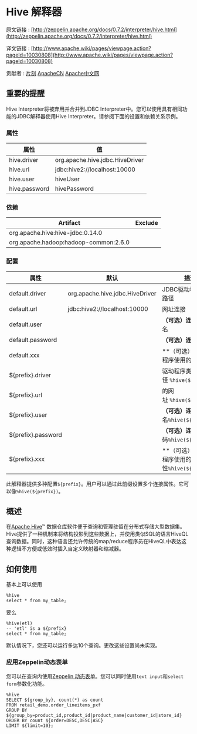 # Hive 解释器

原文链接 : [http://zeppelin.apache.org/docs/0.7.2/interpreter/hive.html](http://zeppelin.apache.org/docs/0.7.2/interpreter/hive.html)

译文链接 : [http://www.apache.wiki/pages/viewpage.action?pageId=10030808](http://www.apache.wiki/pages/viewpage.action?pageId=10030808)

贡献者 : [片刻](/display/~jiangzhonglian) [ApacheCN](/display/~apachecn) [Apache中文网](/display/~apachechina)

## 重要的提醒

Hive Interpreter将被弃用并合并到JDBC Interpreter中。您可以使用具有相同功能的JDBC解释器使用Hive Interpreter。请参阅下面的设置和依赖关系示例。

### 属性

| 属性 | 值 |
| --- | --- |
| hive.driver | org.apache.hive.jdbc.HiveDriver |
| hive.url | jdbc:hive2://localhost:10000 |
| hive.user | hiveUser |
| hive.password | hivePassword |

### 依赖

| Artifact | Exclude |
| --- | --- |
| org.apache.hive:hive-jdbc:0.14.0 |   |
| org.apache.hadoop:hadoop-common:2.6.0 |   |

### 配置

| 属性 | 默认 | 描述 |
| --- | --- | --- |
| default.driver | org.apache.hive.jdbc.HiveDriver | JDBC驱动程序的类路径 |
| default.url | jdbc:hive2://localhost:10000 | 网址连接 |
| default.user |   | **（可选）连接的**用户名 |
| default.password |   | **（可选）连接**密码 |
| default.xxx |   | **（可选）**驱动程序使用的其他属性 |
| ${prefix}.driver |   | 驱动程序类路径 `%hive(${prefix})` |
| ${prefix}.url |   | 的网址 `%hive(${prefix})` |
| ${prefix}.user |   | **（可选）连接的**用户名`%hive(${prefix})` |
| ${prefix}.password |   | **（可选）连接**密码`%hive(${prefix})` |
| ${prefix}.xxx |   | **（可选）**驱动程序使用的其他属性`%hive(${prefix})` |

此解释器提供多种配置`${prefix}`。用户可以通过此前缀设置多个连接属性。它可以像`%hive(${prefix})`。

## 概述 

在[Apache Hive](https://hive.apache.org/)™ 数据仓库软件便于查询和管理驻留在分布式存储大型数据集。Hive提供了一种机制来将结构投影到这些数据上，并使用类似SQL的语言HiveQL查询数据。同时，这种语言还允许传统的map/reduce程序员在HiveQL中表达这种逻辑不方便或低效时插入自定义映射器和缩减器。

## 如何使用

基本上可以使用

```
%hive
select * from my_table; 
```

要么

```
%hive(etl)
-- 'etl' is a ${prefix}
select * from my_table; 
```

默认情况下，您还可以运行多达10个查询。更改这些设置尚未实现。

### 应用Zeppelin动态表单

您可以在查询内使用[Zeppelin 动态表单](http://www.apache.wiki/pages/viewpage.action?pageId=10030585)。您可以同时使用`text input`和`select form`参数化功能。

```
%hive
SELECT ${group_by}, count(*) as count
FROM retail_demo.order_lineitems_pxf
GROUP BY ${group_by=product_id,product_id|product_name|customer_id|store_id}
ORDER BY count ${order=DESC,DESC|ASC}
LIMIT ${limit=10}; 
```